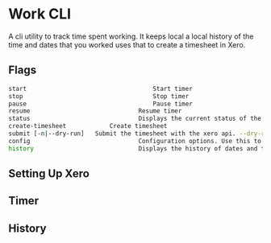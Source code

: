 # Work CLI

A cli utility to track time spent working. It keeps local a local history of the time and dates that you worked uses that to create a timesheet in Xero.

## Flags
```bash
start									Start timer
stop									Stop timer
pause									Pause timer
resume								Resume timer
status								Displays the current status of the timer
create-timesheet			Create timesheet
submit [-n|--dry-run]	Submit the timesheet with the xero api. --dry-run will output what would be sent to the Xero API
config								Configuration options. Use this to set the key to the Xero API
history								Displays the history of dates and times
```

## Setting Up Xero



## Timer



## History

